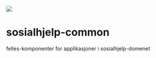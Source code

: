 ![](https://github.com/navikt/sosialhjelp-common/workflows/Publish%20artifacts/badge.svg?branch=master)

# sosialhjelp-common
felles-komponenter for applikasjoner i sosialhjelp-domenet